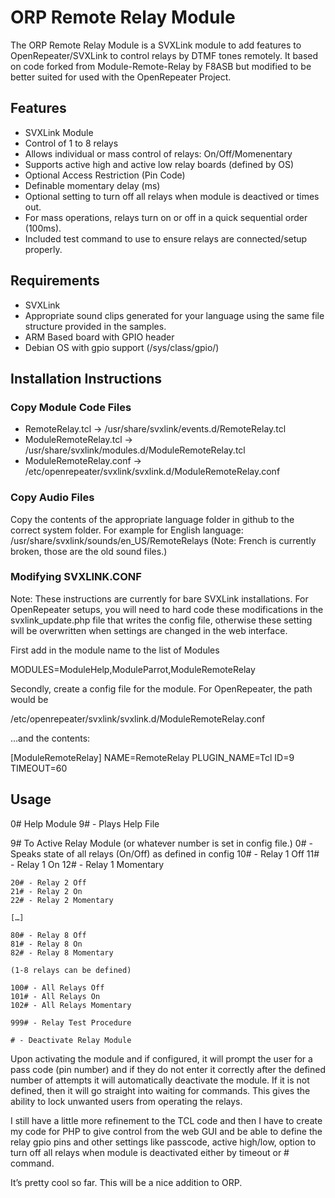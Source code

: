# ORP Remote Relay Module
The ORP Remote Relay Module is a SVXLink module to add features to OpenRepeater/SVXLink to control relays by DTMF tones remotely. It based on code forked from Module-Remote-Relay by F8ASB but modified to be better suited for used with the OpenRepeater Project.

## Features
* SVXLink Module
* Control of 1 to 8 relays
* Allows individual or mass control of relays: On/Off/Momenentary
* Supports active high and active low relay boards (defined by OS)
* Optional Access Restriction (Pin Code)
* Definable momentary delay (ms)
* Optional setting to turn off all relays when module is deactived or times out.
* For mass operations, relays turn on or off in a quick sequential order (100ms). 
* Included test command to use to ensure relays are connected/setup properly. 

## Requirements
* SVXLink
* Appropriate sound clips generated for your language using the same file structure provided in the samples.
* ARM Based board with GPIO header
* Debian OS with gpio support (/sys/class/gpio/)

## Installation Instructions

### Copy Module Code Files
* RemoteRelay.tcl   -> /usr/share/svxlink/events.d/RemoteRelay.tcl
* ModuleRemoteRelay.tcl -> /usr/share/svxlink/modules.d/ModuleRemoteRelay.tcl
* ModuleRemoteRelay.conf -> /etc/openrepeater/svxlink/svxlink.d/ModuleRemoteRelay.conf

### Copy Audio Files
Copy the contents of the appropriate language folder in github to the correct system folder. For example for English language: /usr/share/svxlink/sounds/en_US/RemoteRelays
(Note: French is currently broken, those are the old sound files.)

### Modifying SVXLINK.CONF

Note: These instructions are currently for bare SVXLink installations. For OpenRepeater setups, you will need to hard code these modifications in the svxlink_update.php file that writes the config file, otherwise these setting will be overwritten when settings are changed in the web interface.

First add in the module name to the list of Modules

MODULES=ModuleHelp,ModuleParrot,ModuleRemoteRelay

Secondly, create a config file for the module. For OpenRepeater, the path would be

/etc/openrepeater/svxlink/svxlink.d/ModuleRemoteRelay.conf

…and the contents:

[ModuleRemoteRelay]
NAME=RemoteRelay
PLUGIN_NAME=Tcl
ID=9
TIMEOUT=60

## Usage
0# Help Module
	9# - Plays Help File

9# To Active Relay Module (or whatever number is set in config file.)
	0# - Speaks state of all relays (On/Off) as defined in config
	10# - Relay 1 Off
	11# - Relay 1 On
	12# - Relay 1 Momentary

	20# - Relay 2 Off
	21# - Relay 2 On
	22# - Relay 2 Momentary

	[…]

	80# - Relay 8 Off
	81# - Relay 8 On
	82# - Relay 8 Momentary

	(1-8 relays can be defined)

	100# - All Relays Off
	101# - All Relays On
	102# - All Relays Momentary

	999# - Relay Test Procedure

	# - Deactivate Relay Module

Upon activating the module and if configured, it will prompt the user for a pass code (pin number) and if they do not enter it correctly after the defined number of attempts it will automatically deactivate the module. If it is not defined, then it will go straight into waiting for commands. This gives the ability to lock unwanted users from operating the relays. 

I still have a little more refinement to the TCL code and then I have to create my code for PHP to give control from the web GUI and be able to define the relay gpio pins and other settings like passcode, active high/low, option to turn off all relays when module is deactivated either by timeout or # command.

It’s pretty cool so far. This will be a nice addition to ORP.

